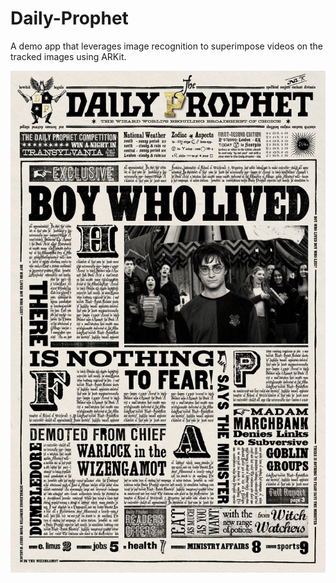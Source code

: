 # Daily-Prophet

A demo app that leverages image recognition to superimpose videos on the tracked images using ARKit.

![Alt text](https://github.com/revaneet/Daily-Prophet/blob/main/DailyProphet/Assets.xcassets/daily-prophet-newspaper.imageset/daily-prophet-image.jpeg "Daily Prophet")



